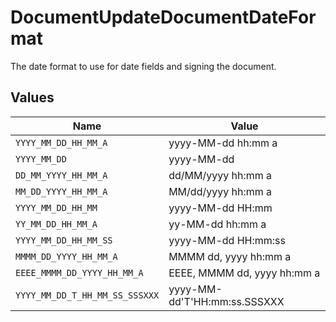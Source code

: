 # DocumentUpdateDocumentDateFormat

The date format to use for date fields and signing the document.


## Values

| Name                           | Value                          |
| ------------------------------ | ------------------------------ |
| `YYYY_MM_DD_HH_MM_A`           | yyyy-MM-dd hh:mm a             |
| `YYYY_MM_DD`                   | yyyy-MM-dd                     |
| `DD_MM_YYYY_HH_MM_A`           | dd/MM/yyyy hh:mm a             |
| `MM_DD_YYYY_HH_MM_A`           | MM/dd/yyyy hh:mm a             |
| `YYYY_MM_DD_HH_MM`             | yyyy-MM-dd HH:mm               |
| `YY_MM_DD_HH_MM_A`             | yy-MM-dd hh:mm a               |
| `YYYY_MM_DD_HH_MM_SS`          | yyyy-MM-dd HH:mm:ss            |
| `MMMM_DD_YYYY_HH_MM_A`         | MMMM dd, yyyy hh:mm a          |
| `EEEE_MMMM_DD_YYYY_HH_MM_A`    | EEEE, MMMM dd, yyyy hh:mm a    |
| `YYYY_MM_DD_T_HH_MM_SS_SSSXXX` | yyyy-MM-dd'T'HH:mm:ss.SSSXXX   |